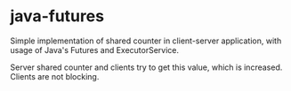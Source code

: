 # java-futures

Simple implementation of shared counter in client-server application, with usage of 
Java's Futures and ExecutorService.

Server shared counter and clients try to get this value, which is increased. Clients are not blocking. 